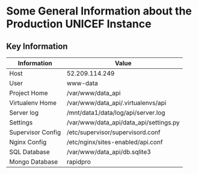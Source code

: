 # Some General Information about the Production UNICEF Instance

## Key Information


| Information | Value |
| ----------- | ----- |
| Host  | 52.209.114.249 |
| User | www-data |
| Project Home | /var/www/data_api |
| Virtualenv Home | /var/www/data_api/.virtualenvs/api |
| Server log | /mnt/data1/data/log/api/server.log |
| Settings | /var/www/data_api/data_api/settings.py |
| Supervisor Config | /etc/supervisor/supervisord.conf |
| Nginx Config | /etc/nginx/sites-enabled/api.conf |
| SQL Database | /var/www/data_api/db.sqlite3 |
| Mongo Database | rapidpro |
